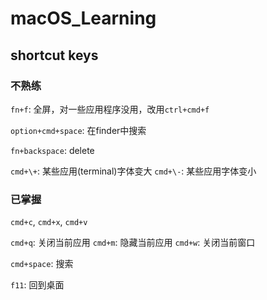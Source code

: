 # macOS_Learning

## shortcut keys

### 不熟练

`fn+f`: 全屏，对一些应用程序没用，改用`ctrl+cmd+f`

`option+cmd+space`: 在finder中搜索

`fn+backspace`: delete 

`cmd+\+`: 某些应用(terminal)字体变大
`cmd+\-`: 某些应用字体变小

### 已掌握

`cmd+c`, `cmd+x`, `cmd+v`

`cmd+q`: 关闭当前应用
`cmd+m`: 隐藏当前应用
`cmd+w`: 关闭当前窗口

`cmd+space`: 搜索

`f11`: 回到桌面





